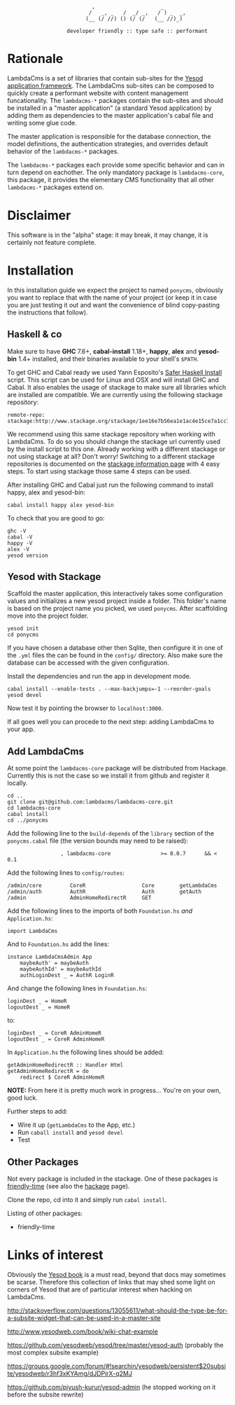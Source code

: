 


```
                           ,                     _
                          /   _, _   /  _/ _,   / ) _  _,
                         (__ (/ //) () (/ (/   (__ //)_)

                   developer friendly :: type safe :: performant
```


# Rationale

LambdaCms is a set of libraries that contain sub-sites for the
[Yesod application framework](http://www.yesodweb.com).  The LambdaCms
sub-sites can be composed to quickly create a performant website with
content management funcationality.
The `lambdacms-*` packages contain the sub-sites and should be installed
in a "master application" (a standard Yesod application) by adding them as
dependencies to the master application's cabal file and writing some glue code.

The master application is responsible for the database connection, the model
definitions, the authentication strategies, and overrides default behavior
of the `lambdacms-*` packages.

The `lambdacms-*` packages each provide some specific behavior and can in turn
depend on eachother.  The only mandatory package is `lambdacms-core`, this package,
it provides the elementary CMS functionality that all other `lambdacms-*` packages
extend on.


# Disclaimer

This software is in the "alpha" stage: it may break, it may change, it is
certainly not feature complete.


# Installation

In this installation guide we expect the project to named `ponycms`, obviously
you want to replace that with the name of your project (or keep it in case you
are just testing it out and want the convenience of blind copy-pasting the
instructions that follow).


## Haskell & co

Make sure to have **GHC** 7.6+, **cabal-install** 1.18+, **happy**, **alex**
and **yesod-bin** 1.4+ installed, and their binaries available to your shell's `$PATH`.

To get GHC and Cabal ready we used Yann Esposito's [Safer Haskell Install](http://yannesposito.com/Scratch/en/blog/Safer-Haskell-Install/)
script. This script can be used for Linux and OSX and will install GHC and Cabal.
It also enables the usage of stackage to make sure all libraries which are
installed are compatible. We are currently using the following stackage repository:

    remote-repo: stackage:http://www.stackage.org/stackage/1ee16e7b56ea1e1ac4e15ce7a1cc72018b2117c1

We recommend using this same stackage repository when working with LambdaCms. To
do so you should change the stackage url currently used by the install script to
this one. Already working with a different stackage or not using stackage at all?
Don't worry! Switching to a different stackage repositories is documented on the
[stackage information page](http://www.stackage.org/stackage/1ee16e7b56ea1e1ac4e15ce7a1cc72018b2117c1)
with 4 easy steps. To start using stackage those same 4 steps can be used.

After installing GHC and Cabal just run the following command to install happy, alex
and yesod-bin:

    cabal install happy alex yesod-bin

To check that you are good to go:

    ghc -V
    cabal -V
    happy -V
    alex -V
    yesod version


## Yesod with Stackage

Scaffold the master application, this interactively takes some configuration values and
initializes a new yesod project inside a folder. This folder's name is based on the project
name you picked, we used `ponycms`. After scaffolding move into the project folder.

    yesod init
    cd ponycms

If you have chosen a database other then Sqlite, then configure it in one of the `.yml` files
the can be found in the `config/` directory.  Also make sure the database can be accessed with
the given configuration.

Install the dependencies and run the app in development mode.

    cabal install --enable-tests . --max-backjumps=-1 --reorder-goals
    yesod devel

Now test it by pointing the browser to `localhost:3000`.

If all goes well you can procede to the next step: adding LambdaCms to your app.


## Add LambdaCms

At some point the `lambdacms-core` package will be distributed from Hackage.
Currently this is not the case so we install it from github and register it
locally.

    cd ..
    git clone git@github.com:lambdacms/lambdacms-core.git
    cd lambdacms-core
    cabal install
    cd ../ponycms

Add the following line to the `build-depends` of the `library` section of the
`ponycms.cabal` file (the version bounds may need to be raised):

                     , lambdacms-core                >= 0.0.7      && < 0.1

Add the following lines to `config/routes`:

    /admin/core         CoreR                  Core        getLambdaCms
    /admin/auth         AuthR                  Auth        getAuth
    /admin              AdminHomeRedirectR     GET

Add the following lines to the imports of both `Foundation.hs` *and* `Application.hs`:

    import LambdaCms

And to `Foundation.hs` add the lines:

    instance LambdaCmsAdmin App
        maybeAuth' = maybeAuth
        maybeAuthId' = maybeAuthId
        authLoginDest _ = AuthR LoginR

And change the following lines in `Foundation.hs`:

    loginDest _ = HomeR
    logoutDest _ = HomeR

to:

    loginDest _ = CoreR AdminHomeR
    logoutDest _ = CoreR AdminHomeR

In `Application.hs` the following lines should be added:

    getAdminHomeRedirectR :: Handler Html
    getAdminHomeRedirectR = do
        redirect $ CoreR AdminHomeR

**NOTE:** From here it is pretty much work in progress... You're on your own, good luck.

Further steps to add:

* Wire it up (`getLambdaCms` to the App, etc.)
* Run `caball install` and `yesod devel`
* Test


## Other Packages
Not every package is included in the stackage. One of these packages is
[friendly-time](https://github.com/pbrisbin/friendly-time) (see also the [hackage](http://hackage.haskell.org/package/friendly-time) page).

Clone the repo, cd into it and simply run `cabal install`.

Listing of other packages:

* friendly-time

# Links of interest

Obviously the [Yesod book](http://www.yesodweb.com/book) is a must read,
beyond that docs may sometimes be scarse.
Therefore this collection of links that may shed some light on corners of Yesod
that are of particular interest when hacking on LambdaCms.

http://stackoverflow.com/questions/13055611/what-should-the-type-be-for-a-subsite-widget-that-can-be-used-in-a-master-site

http://www.yesodweb.com/book/wiki-chat-example

https://github.com/yesodweb/yesod/tree/master/yesod-auth (probably the most complex subsite example)

https://groups.google.com/forum/#!searchin/yesodweb/persistent$20subsite/yesodweb/r3hf3xKYAmg/dJDPirX-q2MJ

https://github.com/piyush-kurur/yesod-admin (he stopped working on it before the subsite rewrite)
